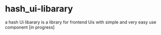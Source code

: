 # hash_ui-libarary
a hash Ui libarary is a library for frontend Uis with simple and very easy use component  [in progress]  
